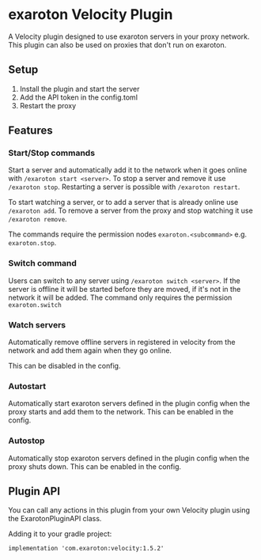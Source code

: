 # exaroton Velocity Plugin
A Velocity plugin designed to use exaroton servers in your proxy network.
This plugin can also be used on proxies that don't run on exaroton.

## Setup
1. Install the plugin and start the server
2. Add the API token in the config.toml
3. Restart the proxy

## Features

### Start/Stop commands
Start a server and automatically add it to the network
when it goes online with `/exaroton start <server>`.
To stop a server and remove it use `/exaroton stop`.
Restarting a server is possible with `/exaroton restart`.

To start watching a server, or to add a server that is already online
use `/exaroton add`. To remove a server from the proxy and stop watching
it use `/exaroton remove`. 

The commands require the permission nodes `exaroton.<subcommand>` e.g.
`exaroton.stop`.

### Switch command
Users can switch to any server using `/exaroton switch <server>`.
If the server is offline it will be started before they are moved, if it's not in the network it will be added.
The command only requires the permission `exaroton.switch`

### Watch servers
Automatically remove offline servers in registered in velocity
from the network and add them again when they go online.

This can be disabled in the config.

### Autostart
Automatically start exaroton servers defined in the plugin config
when the proxy starts and add them to the network.
This can be enabled in the config.

### Autostop
Automatically stop exaroton servers defined in the plugin config
when the proxy shuts down.
This can be enabled in the config.

## Plugin API
You can call any actions in this plugin from your own Velocity plugin using the ExarotonPluginAPI class.

Adding it to your gradle project:
```
implementation 'com.exaroton:velocity:1.5.2'
```